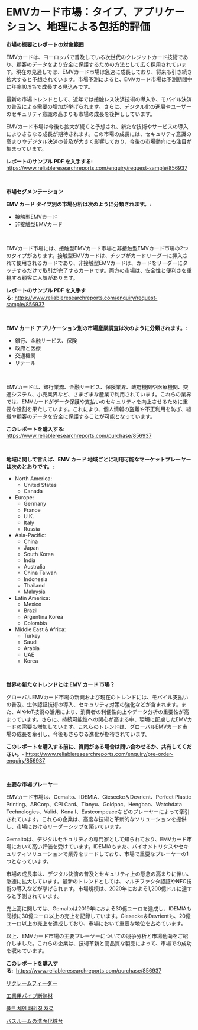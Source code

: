 <p><h1>EMVカード市場：タイプ、アプリケーション、地理による包括的評価</h1></p><p><strong>市場の概要とレポートの対象範囲</strong></p>
<p><p>EMVカードは、ヨーロッパで普及している次世代のクレジットカード技術であり、顧客のデータをより安全に保護するための方法として広く採用されています。現在の見通しでは、EMVカード市場は急速に成長しており、将来も引き続き拡大すると予想されています。市場予測によると、EMVカード市場は予測期間中に年率10.9%で成長する見込みです。</p><p>最新の市場トレンドとして、近年では接触レス決済技術の導入や、モバイル決済の普及による需要の増加が挙げられます。さらに、デジタル化の進展やユーザーのセキュリティ意識の高まりも市場の成長を後押ししています。</p><p>EMVカード市場は今後も拡大が続くと予想され、新たな技術やサービスの導入によりさらなる成長が期待されます。この市場の成長には、セキュリティ意識の高まりやデジタル決済の普及が大きく影響しており、今後の市場動向にも注目が集まっています。</p></p>
<p><strong>レポートのサンプル PDF を入手する:</strong> <a href="https://www.reliableresearchreports.com/enquiry/request-sample/856937">https://www.reliableresearchreports.com/enquiry/request-sample/856937</a></p>
<p>&nbsp;</p>
<p><strong>市場セグメンテーション</strong></p>
<p><strong>EMV カード タイプ別の市場分析は次のように分類されます。:</strong></p>
<p><ul><li>接触型EMVカード</li><li>非接触型EMVカード</li></ul></p>
<p>&nbsp;</p>
<p><p>EMVカード市場には、接触型EMVカード市場と非接触型EMVカード市場の2つのタイプがあります。接触型EMVカードは、チップがカードリーダーに挿入されて使用されるカードであり、非接触型EMVカードは、カードをリーダーにタッチするだけで取引が完了するカードです。両方の市場は、安全性と便利さを重視する顧客に人気があります。</p></p>
<p><strong>レポートのサンプル PDF を入手する:</strong>&nbsp;<a href="https://www.reliableresearchreports.com/enquiry/request-sample/856937">https://www.reliableresearchreports.com/enquiry/request-sample/856937</a></p>
<p>&nbsp;</p>
<p><strong> EMV カード アプリケーション別の市場産業調査は次のように分類されます。:</strong></p>
<p><ul><li>銀行、金融サービス、保険</li><li>政府と医療</li><li>交通機関</li><li>リテール</li></ul></p>
<p>&nbsp;</p>
<p><p>EMVカードは、銀行業務、金融サービス、保険業界、政府機関や医療機関、交通システム、小売業界など、さまざまな産業で利用されています。これらの業界では、EMVカードがデータ保護や支払いのセキュリティを向上させるために重要な役割を果たしています。これにより、個人情報の盗難や不正利用を防ぎ、組織や顧客のデータを安全に保護することが可能となっています。</p></p>
<p><strong>このレポートを購入する:</strong>&nbsp; <a href="https://www.reliableresearchreports.com/purchase/856937">https://www.reliableresearchreports.com/purchase/856937</a></p>
<p>&nbsp;</p>
<p><strong>地域に関して言えば、EMV カード 地域ごとに利用可能なマーケットプレーヤーは次のとおりです。:</strong></p>
<p><ul>
    <li>
        North America:
        <ul>
            <li>United States</li>
            <li>Canada</li>
        </ul>
    </li>
    <li>
        Europe:
        <ul>
            <li>Germany</li>
            <li>France</li>
            <li>U.K.</li>
            <li>Italy</li>
            <li>Russia</li>
        </ul>
    </li>
    <li>
        Asia-Pacific:
        <ul>
            <li>China</li>
            <li>Japan</li>
            <li>South Korea</li>
            <li>India</li>
            <li>Australia</li>
            <li>China Taiwan</li>
            <li>Indonesia</li>
            <li>Thailand</li>
            <li>Malaysia</li>
        </ul>
    </li>
    <li>
        Latin America:
        <ul>
            <li>Mexico</li>
            <li>Brazil</li>
            <li>Argentina Korea</li>
            <li>Colombia</li>
        </ul>
    </li>
    <li>
        Middle East & Africa:
        <ul>
            <li>Turkey</li>
            <li>Saudi</li>
            <li>Arabia</li>
            <li>UAE</li>
            <li>Korea</li>
        </ul>
    </li>
    </ul></p>
<p>&nbsp;</p>
<p><strong>世界の新たなトレンドとは EMV カード 市場？</strong></p>
<p><p>グローバルEMVカード市場の新興および現在のトレンドには、モバイル支払いの普及、生体認証技術の導入、セキュリティ対策の強化などが含まれます。また、AIやIoT技術の活用により、消費者の利便性向上やデータ分析の重要性が高まっています。さらに、持続可能性への関心が高まる中、環境に配慮したEMVカードの需要も増加しています。これらのトレンドは、グローバルEMVカード市場の成長を牽引し、今後もさらなる進化が期待されています。</p></p>
<p><strong>このレポートを購入する前に、質問がある場合は問い合わせるか、共有してください。</strong>- <a href="https://www.reliableresearchreports.com/enquiry/pre-order-enquiry/856937">https://www.reliableresearchreports.com/enquiry/pre-order-enquiry/856937</a></p>
<p>&nbsp;</p>
<p><strong>主要な市場プレーヤー</strong></p>
<p><p>EMVカード市場は、Gemalto、IDEMIA、Giesecke＆Devrient、Perfect Plastic Printing、ABCorp、CPI Card、Tianyu、Goldpac、Hengbao、Watchdata Technologies、Valid、Kona I、Eastcompeaceなどのプレーヤーによって牽引されています。これらの企業は、高度な技術と革新的なソリューションを提供し、市場におけるリーダーシップを築いています。</p><p>Gemaltoは、デジタルセキュリティの専門家として知られており、EMVカード市場において高い評価を受けています。IDEMIAもまた、バイオメトリクスやセキュリティソリューションで業界をリードしており、市場で重要なプレーヤーの1つとなっています。</p><p>市場の成長率は、デジタル決済の普及とセキュリティ上の懸念の高まりに伴い、急速に拡大しています。最新のトレンドとしては、マルチファクタ認証やNFC技術の導入などが挙げられます。市場規模は、2020年におよそ1,200億ドルに達すると予測されています。</p><p>売上高に関しては、Gemaltoは2019年におよそ30億ユーロを達成し、IDEMIAも同様に30億ユーロ以上の売上を記録しています。Giesecke＆Devrientも、20億ユーロ以上の売上を達成しており、市場において重要な地位を占めています。</p><p>以上、EMVカード市場の主要プレーヤーについての競争分析と市場動向をご紹介しました。これらの企業は、技術革新と高品質な製品によって、市場での成功を収めています。</p></p>
<p><strong>このレポートを購入する:</strong>&nbsp;&nbsp;<a href="https://www.reliableresearchreports.com/purchase/856937">https://www.reliableresearchreports.com/purchase/856937</a></p>
<p><p><a href="https://medium.com/@kimalker_178/%E3%83%AA%E3%82%AF%E3%83%AC%E3%82%A4%E3%83%A0%E3%83%95%E3%82%A3%E3%83%BC%E3%83%80%E3%83%BC%E3%83%9E%E3%83%BC%E3%82%B1%E3%83%83%E3%83%88%E3%81%AF-%E5%B8%82%E5%A0%B4%E3%82%B7%E3%82%A7%E3%82%A2-%E3%82%B5%E3%82%A4%E3%82%BA-%E3%81%8A%E3%82%88%E3%81%B32031%E5%B9%B4%E3%81%BE%E3%81%A7%E3%81%AE%E4%BA%88%E6%B8%AC%E3%82%92%E9%87%8D%E7%82%B9%E7%9A%84%E3%81%AB%E8%80%83%E6%85%AE%E3%81%97%E3%81%A6%E3%81%84%E3%81%BE%E3%81%99-04b3469bfa09">リクレームフィーダー</a></p><p><a href="https://github.com/marbadji/Market-Research-Report-List-1/blob/main/423974217040.md">工業用パイプ断熱材</a></p><p><a href="https://medium.com/@davionolson1/%ED%95%9C%EA%B5%AD%EC%96%B4%EB%A1%9C-%EB%B2%88%EC%97%AD%ED%95%98%EB%A9%B4-%EB%8B%A4%EC%9D%8C%EA%B3%BC-%EA%B0%99%EC%8A%B5%EB%8B%88%EB%8B%A4-quot-cold-chain-packaging-materials-%EC%8B%9C%EC%9E%A5-%EB%B3%B4%EA%B3%A0%EC%84%9C%EB%8A%94-%EC%9D%B4-%EC%8B%9C%EC%9E%A5%EC%9D%98-%EC%B5%9C%EC%8B%A0-%ED%8A%B8%EB%A0%8C%EB%93%9C-%EB%B0%8F-%EC%84%B1%EC%9E%A5-%EA%B8%B0%ED%9A%8C%EB%A5%BC-%EB%B0%9D%ED%98%80%EC%A4%8D%EB%8B%88%EB%8B%A4-quot-e82423a7b100">콜드 체인 패키징 재료</a></p><p><a href="https://github.com/KaydenJohns1964/Market-Research-Report-List-1/blob/main/626111217041.md">バスルームの洗面化粧台</a></p></p>